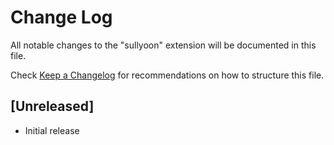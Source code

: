 # Change Log

All notable changes to the "sullyoon" extension will be documented in this file.

Check [Keep a Changelog](http://keepachangelog.com/) for recommendations on how to structure this file.

## [Unreleased]

- Initial release
